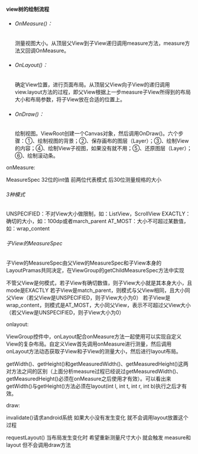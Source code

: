 #### view树的绘制流程

- ###### OnMeasure()：

  测量视图大小。从顶层父View到子View递归调用measure方法，measure方法又回调OnMeasure。

- ###### OnLayout()：

  确定View位置，进行页面布局。从顶层父View向子View的递归调用view.layout方法的过程，即父View根据上一步measure子View所得到的布局大小和布局参数，将子View放在合适的位置上。

- ###### OnDraw()：

  绘制视图。ViewRoot创建一个Canvas对象，然后调用OnDraw()。六个步骤：①、绘制视图的背景；②、保存画布的图层（Layer）；③、绘制View的内容；④、绘制View子视图，如果没有就不用；⑤、还原图层（Layer）；⑥、绘制滚动条。

  

onMeasure:

MeasureSpec 32位的int值 前两位代表模式 后30位测量规格的大小

###### 3种模式

UNSPECIFIED：不对View大小做限制，如：ListView，ScrollView
 EXACTLY：确切的大小，如：100dp或者march_parent
 AT_MOST：大小不可超过某数值，如：wrap_content



###### 子View的MeasureSpec

子View的MeasureSpec由父View的MeasureSpec和子View本身的LayoutPramas共同决定，在ViewGroup的getChildMeasureSpec方法中实现

不管父View是何模式，若子View有确切数值，则子View大小就是其本身大小，且mode是EXACTLY
 若子View是match_parent，则模式与父View相同，且大小同父View（若父View是UNSPECIFIED，则子View大小为0）
 若子View是wrap_content，则模式是AT_MOST，大小同父View，表示不可超过父View大小（若父View是UNSPECIFIED，则子View大小为0）



onlayout:

ViewGroup控件中，onLayout配合onMeasure方法一起使用可以实现自定义View的复杂布局。自定义View首先调用onMeasure进行测量，然后调用onLayout方法动态获取子View和子View的测量大小，然后进行layout布局。

getWidth()、getHeight()和getMeasuredWidth()、getMeasuredHeight()这两对方法之间的区别（上面分析measure过程已经说过getMeasuredWidth()、getMeasuredHeight()必须在onMeasure之后使用才有效）。可以看出来getWidth()与getHeight()方法必须在layout(int l, int t, int r, int b)执行之后才有效。



draw:

invalidate()请求android系统 如果大小没有发生变化 就不会调用layout放置这个过程

requestLayout() 当布局发生变化时 希望重新测量尺寸大小 就会触发 measure和layout 但不会调用draw方法







